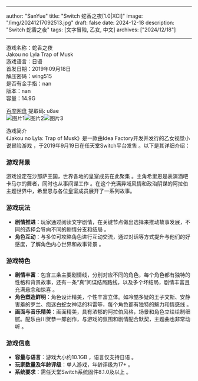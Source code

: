 
---
author: "SanYue"
title: "Switch 蛇香之夜[1.0|XCI]"
image: "/img/20241217092513.jpg"
draft: false
date: 2024-12-18
description: "Switch 蛇香之夜"
tags: [文字冒险, 乙女, 中文]
archives: ["2024/12/18"]

---

游戏名称：蛇香之夜   
Jakou no Lyla Trap of Musk    
游戏语言：日语  
首发日期：2019年09月18日  
解压密码：wing515  
是否有金手指：nan  
版本：nan   
容量：14.9G

[百度网盘](https://pan.baidu.com/s/1CmlkdAkVzs8WA5BBumuv9Q) 提取码: u8ae  
![图片1](/img/sclp0t.jpg)![图片2](/img/sclp0q.jpg)![图片3](/img/sclp0s.jpg)  

游戏简介  
《Jakou no Lyla: Trap of Musk》是一款由Idea Factory开发并发行的乙女视觉小说冒险游戏 ，于2019年9月19日在任天堂Switch平台发售 。以下是其详细介绍：

### 游戏背景
游戏设定在沙那萨王国，世界各地的皇室成员在此聚集 。主角希里恩是表演酒吧卡马尔的舞者，同时也从事间谍工作 。在这个充满异域风情和政治阴谋的阿拉伯主题世界中，希里恩与各位皇室成员展开了一系列故事。

### 游戏玩法
- **剧情推进**：玩家通过阅读文字剧情，在关键节点做出选择来推动故事发展，不同的选择会导向不同的剧情分支和结局 。
- **角色互动**：与多位可攻略角色进行互动交流，通过对话等方式提升与他们的好感度，了解角色内心世界和故事背景 。

### 游戏特色
- **剧情丰富**：包含三条主要剧情线，分别对应不同的角色，每个角色都有独特的性格和背景故事，还有一条“真”间谍结局路线，以及多个坏结局，剧情丰富且充满悬念和惊喜 。
- **角色塑造鲜明**：角色设计精美，个性丰富立体。如冷酷多疑的王子文斯、安静害羞的罗兰、痴迷白蛇女神话的科雷等，每个角色都有独特的魅力和情感线 。
- **画面与音乐精美**：画面精美，具有浓郁的阿拉伯风格，场景和角色立绘绘制细腻。配乐由川贺恭一郎创作，与游戏的氛围和剧情配合默契，主题曲也非常动听 。

### 游戏信息
- **容量与语言**：游戏大小约10.1GB ，语言仅支持日语 。
- **玩家数量及年龄评级**：单人游戏，年龄评级为17+ 。
- **系统要求**：需任天堂Switch系统固件8.1.0及以上 。
